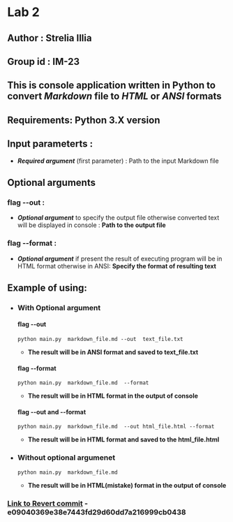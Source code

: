 # Lab 2

## Author : Strelia Illia

## Group id : IM-23

## This is console application written in Python to convert _Markdown_ file to _HTML_ or _ANSI_ formats

## Requirements: Python 3.X version

## Input parameterts :

- **_Required argument_** (first parameter) : Path to the input Markdown file

## Optional arguments

### flag --out :

- **_Optional argument_** to specify the output file otherwise converted text will be displayed in console : **Path to the output file**

### flag --format :

- **_Optional argument_** if present the result of executing program will be in HTML format otherwise in ANSI: **Specify the format of resulting text**

## Example of using:

- ### **With Optional argument**

  #### **flag --out**

  ```console
  python main.py  markdown_file.md --out  text_file.txt
  ```

  - **The result will be in ANSI format and saved to text_file.txt**

  #### **flag --format**

  ```console
  python main.py  markdown_file.md  --format
  ```

  - **The result will be in HTML format in the output of console**

  #### **flag --out and --format**

  ```console
  python main.py  markdown_file.md  --out html_file.html --format
  ```

  - **The result will be in HTML format and saved to the html_file.html**

- ### **Without optional argumenet**

  ```console
  python main.py  markdown_file.md
  ```

  - **The result will be in HTML(mistake) format in the output of console**

### [Link to Revert commit](https://github.com/Moriartymath/Lab-1/commit/e09040369e38e7443fd29d60dd7a216999cb0438) - e09040369e38e7443fd29d60dd7a216999cb0438
